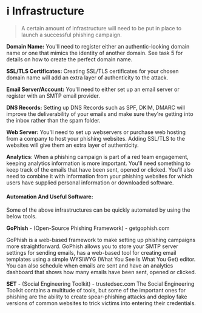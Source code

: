 # ℹ Infrastructure

> A certain amount of infrastructure will need to be put in place to launch a successful phishing campaign.

**Domain Name:** You'll need to register either an authentic-looking domain name or one that mimics the identity of another domain. See task 5 for details on how to create the perfect domain name.

**SSL/TLS Certificates:** Creating SSL/TLS certificates for your chosen domain name will add an extra layer of authenticity to the attack.

**Email Server/Account:** You'll need to either set up an email server or register with an SMTP email provider.

**DNS Records:** Setting up DNS Records such as SPF, DKIM, DMARC will improve the deliverability of your emails and make sure they're getting into the inbox rather than the spam folder.

**Web Server:** You'll need to set up webservers or purchase web hosting from a company to host your phishing websites. Adding SSL/TLS to the websites will give them an extra layer of authenticity.

**Analytics**: When a phishing campaign is part of a red team engagement, keeping analytics information is more important. You'll need something to keep track of the emails that have been sent, opened or clicked. You'll also need to combine it with information from your phishing websites for which users have supplied personal information or downloaded software.

#### Automation And Useful Software:

Some of the above infrastructures can be quickly automated by using the below tools.

**GoPhish** - (Open-Source Phishing Framework) - getgophish.com

GoPhish is a web-based framework to make setting up phishing campaigns more straightforward. GoPhish allows you to store your SMTP server settings for sending emails, has a web-based tool for creating email templates using a simple WYSIWYG (What You See Is What You Get) editor. You can also schedule when emails are sent and have an analytics dashboard that shows how many emails have been sent, opened or clicked.

**SET** - (Social Engineering Toolkit) - trustedsec.com The Social Engineering Toolkit contains a multitude of tools, but some of the important ones for phishing are the ability to create spear-phishing attacks and deploy fake versions of common websites to trick victims into entering their credentials.
